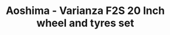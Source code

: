 ---
layout: product
title: "Aoshima - Varianza F2S 20 Inch wheel and tyres set"
price: "TBA" 
desc: "N/A"
img_path: "/assets/img/AO43059.jpg"
brand: "N/A"
available: false
special_offer: false
new: false
soon: false
cat: "010000"
subcat: "013700"
subsubcat: "0N/A"
sifra: "AO43059"
popular: false
---